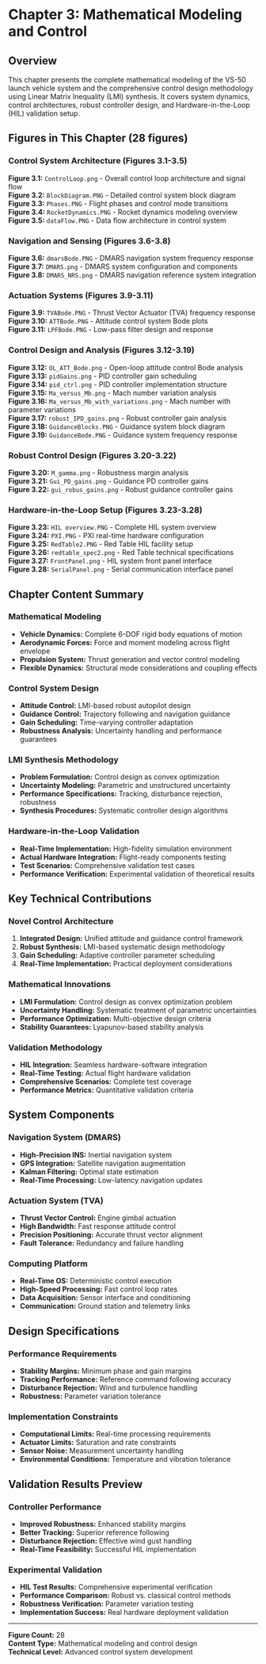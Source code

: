 # Chapter 3: Mathematical Modeling and Control

## Overview

This chapter presents the complete mathematical modeling of the VS-50 launch vehicle system and the comprehensive control design methodology using Linear Matrix Inequality (LMI) synthesis. It covers system dynamics, control architectures, robust controller design, and Hardware-in-the-Loop (HIL) validation setup.

## Figures in This Chapter (28 figures)

### Control System Architecture (Figures 3.1-3.5)

**Figure 3.1:** `ControlLoop.png` - Overall control loop architecture and signal flow  
**Figure 3.2:** `BlockDiagram.PNG` - Detailed control system block diagram  
**Figure 3.3:** `Phases.PNG` - Flight phases and control mode transitions  
**Figure 3.4:** `RocketDynamics.PNG` - Rocket dynamics modeling overview  
**Figure 3.5:** `dataFlow.PNG` - Data flow architecture in control system  

### Navigation and Sensing (Figures 3.6-3.8)

**Figure 3.6:** `dmarsBode.PNG` - DMARS navigation system frequency response  
**Figure 3.7:** `DMARS.png` - DMARS system configuration and components  
**Figure 3.8:** `DMARS_NRS.png` - DMARS navigation reference system integration  

### Actuation Systems (Figures 3.9-3.11)

**Figure 3.9:** `TVABode.PNG` - Thrust Vector Actuator (TVA) frequency response  
**Figure 3.10:** `ATTBode.PNG` - Attitude control system Bode plots  
**Figure 3.11:** `LPFBode.PNG` - Low-pass filter design and response  

### Control Design and Analysis (Figures 3.12-3.19)

**Figure 3.12:** `OL_ATT_Bode.png` - Open-loop attitude control Bode analysis  
**Figure 3.13:** `pidGains.png` - PID controller gain scheduling  
**Figure 3.14:** `pid_ctrl.png` - PID controller implementation structure  
**Figure 3.15:** `Ma_versus_Mb.png` - Mach number variation analysis  
**Figure 3.16:** `Ma_versus_Mb_with_variations.png` - Mach number with parameter variations  
**Figure 3.17:** `robust_IPD_gains.png` - Robust controller gain analysis  
**Figure 3.18:** `GuidanceBlocks.PNG` - Guidance system block diagram  
**Figure 3.19:** `GuidanceBode.PNG` - Guidance system frequency response  

### Robust Control Design (Figures 3.20-3.22)

**Figure 3.20:** `M_gamma.png` - Robustness margin analysis  
**Figure 3.21:** `Gui_PD_gains.png` - Guidance PD controller gains  
**Figure 3.22:** `gui_robus_gains.png` - Robust guidance controller gains  

### Hardware-in-the-Loop Setup (Figures 3.23-3.28)

**Figure 3.23:** `HIL overview.PNG` - Complete HIL system overview  
**Figure 3.24:** `PXI.PNG` - PXI real-time hardware configuration  
**Figure 3.25:** `RedTable2.PNG` - Red Table HIL facility setup  
**Figure 3.26:** `redtable_spec2.png` - Red Table technical specifications  
**Figure 3.27:** `FrontPanel.png` - HIL system front panel interface  
**Figure 3.28:** `SerialPanel.png` - Serial communication interface panel  

## Chapter Content Summary

### Mathematical Modeling
- **Vehicle Dynamics:** Complete 6-DOF rigid body equations of motion
- **Aerodynamic Forces:** Force and moment modeling across flight envelope
- **Propulsion System:** Thrust generation and vector control modeling
- **Flexible Dynamics:** Structural mode considerations and coupling effects

### Control System Design
- **Attitude Control:** LMI-based robust autopilot design
- **Guidance Control:** Trajectory following and navigation guidance
- **Gain Scheduling:** Time-varying controller adaptation
- **Robustness Analysis:** Uncertainty handling and performance guarantees

### LMI Synthesis Methodology
- **Problem Formulation:** Control design as convex optimization
- **Uncertainty Modeling:** Parametric and unstructured uncertainty
- **Performance Specifications:** Tracking, disturbance rejection, robustness
- **Synthesis Procedures:** Systematic controller design algorithms

### Hardware-in-the-Loop Validation
- **Real-Time Implementation:** High-fidelity simulation environment
- **Actual Hardware Integration:** Flight-ready components testing
- **Test Scenarios:** Comprehensive validation test cases
- **Performance Verification:** Experimental validation of theoretical results

## Key Technical Contributions

### Novel Control Architecture
1. **Integrated Design:** Unified attitude and guidance control framework
2. **Robust Synthesis:** LMI-based systematic design methodology
3. **Gain Scheduling:** Adaptive controller parameter scheduling
4. **Real-Time Implementation:** Practical deployment considerations

### Mathematical Innovations
- **LMI Formulation:** Control design as convex optimization problem
- **Uncertainty Handling:** Systematic treatment of parametric uncertainties
- **Performance Optimization:** Multi-objective design criteria
- **Stability Guarantees:** Lyapunov-based stability analysis

### Validation Methodology
- **HIL Integration:** Seamless hardware-software integration
- **Real-Time Testing:** Actual flight hardware validation
- **Comprehensive Scenarios:** Complete test coverage
- **Performance Metrics:** Quantitative validation criteria

## System Components

### Navigation System (DMARS)
- **High-Precision INS:** Inertial navigation system
- **GPS Integration:** Satellite navigation augmentation
- **Kalman Filtering:** Optimal state estimation
- **Real-Time Processing:** Low-latency navigation updates

### Actuation System (TVA)
- **Thrust Vector Control:** Engine gimbal actuation
- **High Bandwidth:** Fast response attitude control
- **Precision Positioning:** Accurate thrust vector alignment
- **Fault Tolerance:** Redundancy and failure handling

### Computing Platform
- **Real-Time OS:** Deterministic control execution
- **High-Speed Processing:** Fast control loop rates
- **Data Acquisition:** Sensor interface and conditioning
- **Communication:** Ground station and telemetry links

## Design Specifications

### Performance Requirements
- **Stability Margins:** Minimum phase and gain margins
- **Tracking Performance:** Reference command following accuracy
- **Disturbance Rejection:** Wind and turbulence handling
- **Robustness:** Parameter variation tolerance

### Implementation Constraints
- **Computational Limits:** Real-time processing requirements
- **Actuator Limits:** Saturation and rate constraints
- **Sensor Noise:** Measurement uncertainty handling
- **Environmental Conditions:** Temperature and vibration tolerance

## Validation Results Preview

### Controller Performance
- **Improved Robustness:** Enhanced stability margins
- **Better Tracking:** Superior reference following
- **Disturbance Rejection:** Effective wind gust handling
- **Real-Time Feasibility:** Successful HIL implementation

### Experimental Validation
- **HIL Test Results:** Comprehensive experimental verification
- **Performance Comparison:** Robust vs. classical control methods
- **Robustness Verification:** Parameter variation testing
- **Implementation Success:** Real hardware deployment validation

---

**Figure Count:** 28  
**Content Type:** Mathematical modeling and control design  
**Technical Level:** Advanced control system development 